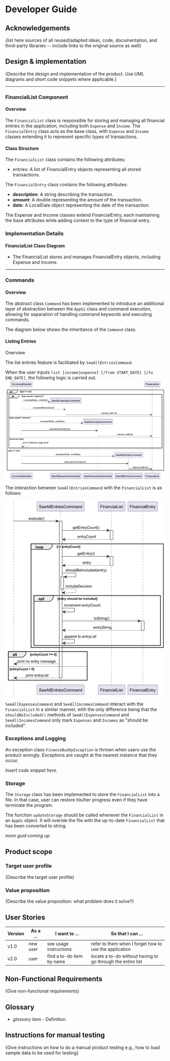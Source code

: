 # Developer Guide

## Acknowledgements

{list here sources of all reused/adapted ideas, code, documentation, and third-party libraries -- include links to the original source as well}

## Design & implementation

{Describe the design and implementation of the product. Use UML diagrams and short code snippets where applicable.}

---

### FinancialList Component

#### Overview

The `FinancialList` class is responsible for storing and managing all financial entries in the application,
including both `Expense` and `Income`. The `FinancialEntry` class acts as the base class, with `Expense` and `Income` 
classes extending it to represent specific types of transactions.

#### Class Structure

The `FinancialList` class contains the following attributes:
- entries: A list of FinancialEntry objects representing all stored transactions.

The `FinancialEntry` class contains the following attributes:
- **description**: A string describing the transaction.
- **amount**: A double representing the amount of the transaction.
- **date**: A LocalDate object representing the date of the transaction.

The Expense and Income classes extend FinancialEntry, each maintaining the base attributes while
adding context to the type of financial entry.

### Implementation Details

#### FinancialList Class Diagram
- The FinancialList stores and manages FinancialEntry objects, including Expense and Income.
---

### Commands

#### Overview

The abstract class `Command` has been implemented to introduce an additional layer
of abstraction between the `AppUi` class and command execution,
allowing for separation of handling command keywords and executing commands.

The diagram below shows the inheritance of the `Command` class.

#### Listing Entries
Overview

The list entries feature is facilitated by `SeeAllEntriesCommand`.

When the user inputs `list [income|expense] [/from START_DATE] [/to END_DATE]`, the following logic is carried out.
![pic](UML/SeeAllEntriesOverview.png)

The interaction between `SeeAllEntriesCommand` with the `FinancialList` is as follows:

![pic](UML/SeeAllEntriesExecution.png)

`SeeAllExpensesCommand` and `SeeAllIncomesCommand` interact with the `FinancialList` in a 
similar manner, with the only difference being that the `shouldBeIncluded()` methods of
`SeeAllExpensesCommand` and `SeeAllIncomesCommand` only mark `Expenses` and `Incomes` as "should be included".

### Exceptions and Logging

An exception class `FinanceBuddyException` is thrown when users use the product wrongly.
Exceptions are caught at the nearest instance that they occur.

*Insert code snippet here.*

### Storage
The `Storage` class has been implemented to store the `FinancialList` into a file. 
In that case, user can restore his/her progress even if they have terminate the program.

The function `updateStorage` should be called whenever the `FinancialList` in an `AppUi` object. 
It will overide the file with the up-to-date `FinancialList` that has been converted to string.

*more guid coming up*

## Product scope
### Target user profile

{Describe the target user profile}

### Value proposition

{Describe the value proposition: what problem does it solve?}

## User Stories

|Version| As a ... | I want to ... | So that I can ...|
|--------|----------|---------------|------------------|
|v1.0|new user|see usage instructions|refer to them when I forget how to use the application|
|v2.0|user|find a to-do item by name|locate a to-do without having to go through the entire list|

## Non-Functional Requirements

{Give non-functional requirements}

## Glossary

* *glossary item* - Definition

## Instructions for manual testing

{Give instructions on how to do a manual product testing e.g., how to load sample data to be used for testing}
